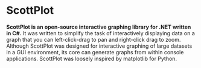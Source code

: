 # ScottPlot

**ScottPlot is an open-source interactive graphing library for .NET written in C#.** It was written to simplify the task of interactively displaying data on a graph that you can left-click-drag to pan and right-click drag to zoom. Although ScottPlot was designed for interactive graphing of large datasets in a GUI environment, its core can generate graphs from within console applications. ScottPlot was loosely inspired by matplotlib for Python.